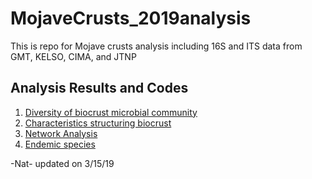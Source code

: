 # MojaveCrusts_2019analysis
This is repo for Mojave crusts analysis including 16S and ITS data from GMT, KELSO, CIMA, and JTNP

## Analysis Results and Codes
1. [Diversity of biocrust microbial community](BiocrustDiv/)
2. [Characteristics structuring biocrust](StructureChar/)
3. [Network Analysis](NetworkAnalysis/)
4. [Endemic species](EndemicSpecies/)

-Nat- updated on 3/15/19
